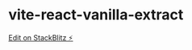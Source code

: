 # vite-react-vanilla-extract

[Edit on StackBlitz ⚡️](https://stackblitz.com/edit/vitejs-vite-qqb5sx)